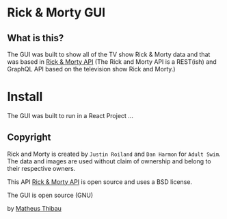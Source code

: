 # Rick & Morty GUI

## What is this?

The GUI was built to show all of the TV show Rick & Morty data and that was based in
[Rick & Morty API](https://rickandmortyapi.com/) 
(The Rick and Morty API is a REST(ish) and GraphQL API based on the television show Rick and Morty.)

# Install
The GUI was built to run in a React Project ...

## Copyright
Rick and Morty is created by `Justin Roiland` and `Dan Harmon` for `Adult Swim`. 
The data and images are used without claim of ownership and belong to their respective owners.

This API [Rick & Morty API](https://rickandmortyapi.com/)  is open source and uses a BSD license.

The GUI is open source (GNU) 

by [Matheus Thibau](https://github.com/mtsthibau)



